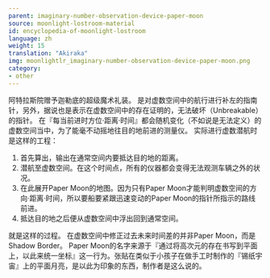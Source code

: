 ```yaml
---
parent: imaginary-number-observation-device-paper-moon
source: moonlight-lostroom-material
id: encyclopedia-of-moonlight-lostroom
language: zh
weight: 15
translation: "Akiraka"
img: moonlightlr_imaginary-number-observation-device-paper-moon.png
category:
- other
---
```


阿特拉斯院赠予迦勒底的超级魔术礼装。
是对虚数空间中的航行进行补左的指南针，另外，据说也是表示在虚数空间中的存在证明的，无法破坏（Unbreakable）的指针。
在『每当前进时方位·距离·时间』都会随机变化（不如说是无法定义）的虚数空间当中，为了能毫不动摇地往目的地前进的测量仪。
实际进行虚数潜航时是这样的工程：

1. 首先算出，输出在通常空间内要抵达目的地的距离。
2. 潜航至虚数空间。在这个时间点，所有的仪器都会变得无法观测车辆之外的状况。
3. 在此展开Paper Moon的地图。因为只有Paper Moon才能判明虚数空间的方向·距离·时间，所以要船要紧跟迅速变动的Paper Moon的指针所指示的路线前进。
4. 抵达目的地之后便从虚数空间中浮出回到通常空间。

就是这样的过程。
在虚数空间中修正过去未来时间差的并非Paper Moon，而是Shadow Border。
Paper Moon的名字来源于『通过将高次元的存在书写到平面上，以此来统一坐标』这一行为。张贴在类似于小孩子在做手工时制作的『锡纸宇宙』上的平面月亮，是以此为印象的东西，制作者是这么说的。
